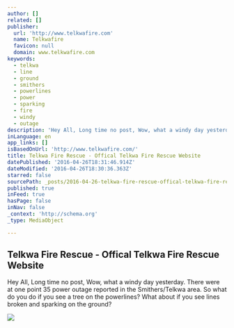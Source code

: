 ```yaml
---
author: []
related: []
publisher:
  url: 'http://www.telkwafire.com'
  name: Telkwafire
  favicon: null
  domain: www.telkwafire.com
keywords:
  - telkwa
  - line
  - ground
  - smithers
  - powerlines
  - power
  - sparking
  - fire
  - windy
  - outage
description: 'Hey All, Long time no post, Wow, what a windy day yesterday. There were at one point 35 power outage reported in the Smithers/Telkwa area. So what do you do if you see a tree on the powerlines? What about if you see lines broken and sparking on the ground?'
inLanguage: en
app_links: []
isBasedOnUrl: 'http://www.telkwafire.com/'
title: Telkwa Fire Rescue - Offical Telkwa Fire Rescue Website
datePublished: '2016-04-26T18:31:46.914Z'
dateModified: '2016-04-26T18:30:36.363Z'
starred: false
sourcePath: _posts/2016-04-26-telkwa-fire-rescue-offical-telkwa-fire-rescue-website.md
published: true
inFeed: true
hasPage: false
inNav: false
_context: 'http://schema.org'
_type: MediaObject

---
```

<article style=""><h1>Telkwa Fire Rescue - Offical Telkwa Fire Rescue Website</h1><p>Hey All, Long time no post, Wow, what a windy day yesterday. There were at one point 35 power outage reported in the Smithers/Telkwa area. So what do you do if you see a tree on the powerlines? What about if you see lines broken and sparking on the ground?</p><img src="http://graph.facebook.com/1688729688065041/picture" /></article>